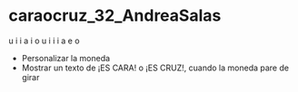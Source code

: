 # caraocruz_32_AndreaSalas
 
u i i a i o u i i i a e o

- Personalizar la moneda
- Mostrar un texto de ¡ES CARA! o ¡ES CRUZ!, cuando la moneda pare de girar